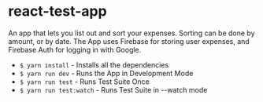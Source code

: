 # react-test-app

An app that lets you list out and sort your expenses. Sorting can be done by amount, or by date. The App uses Firebase for storing user expenses, and Firebase Auth for logging in with Google.
- `$ yarn install` - Installs all the dependencies 
- `$ yarn run dev` - Runs the App in Development Mode
- `$ yarn run test` - Runs Test Suite Once
- `$ yarn run test:watch` - Runs Test Suite in --watch mode